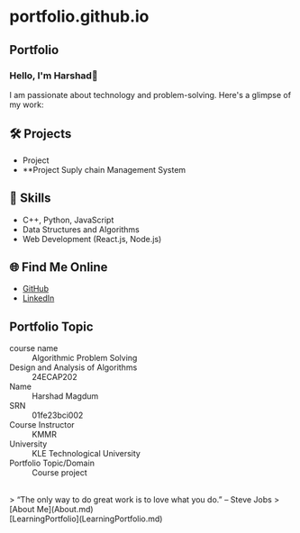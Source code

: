 # portfolio.github.io
## Portfolio

### Hello, I'm Harshad👋

I am passionate about technology and problem-solving. Here's a glimpse of my work:

## 🛠️ Projects
- Project 
- **Project Suply chain Management System

## 🚀 Skills
- C++, Python, JavaScript
- Data Structures and Algorithms
- Web Development (React.js, Node.js)

## 🌐 Find Me Online
- [GitHub](https://github.com/Harshad-08)
- [LinkedIn](https://linkedin.com/in/your-linkedin-profile)

## Portfolio Topic

<dl>
<dt>course name</dt>
<dd>Algorithmic Problem Solving</dd>
<dt>Design and Analysis of Algorithms</dt>
<dd>24ECAP202</dd>
<dt>Name</dt>
<dd>Harshad Magdum</dd>
<dt>SRN</dt>
<dd>01fe23bci002</dd>
<dt>Course Instructor</dt>
<dd>KMMR</dd>
<dt>University</dt>
<dd>KLE Technological University</dd>
<dt>Portfolio Topic/Domain</dt>
<dd>Course project</dd>
</dl>

<br> 
> “The only way to do great work is to love what you do.” – Steve Jobs
>
[About Me](About.md)
<br>
[LearningPortfolio](LearningPortfolio.md)
